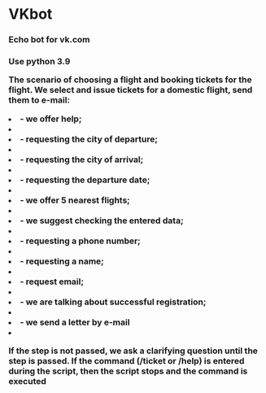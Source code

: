 # VKbot
<h3>Echo bot for vk.com<h3>
<p>Use python 3.9<p>

 <body>
 <p>The scenario of choosing a flight and booking tickets for the flight.
 We select and issue tickets for a domestic flight, send them to e-mail:<p>
 <li>- we offer help;<li>
 <li>- requesting the city of departure;<li>
 <li>- requesting the city of arrival;<li>
 <li>- requesting the departure date;<li>
 <li>- we offer 5 nearest flights;<li>
 <li>- we suggest checking the entered data;<li>
 <li>- requesting a phone number;<li>
 <li>- requesting a name;<li>
 <li>- request email;<li>
<li>- we are talking about successful registration;<li>
 <li>- we send a letter by e-mail<li>
 <p>If the step is not passed, we ask a clarifying question until the step is passed.
 If the command (/ticket or /help) is entered during the script,
 then the script stops and the command is executed<p>
  <body>

